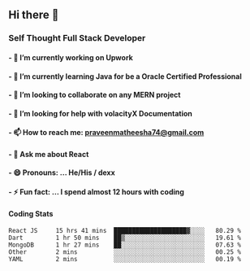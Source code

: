 ## Hi there 👋
### Self Thought Full Stack Developer

#### - 🔭 I’m currently working on Upwork
#### - 🌱 I’m currently learning Java for be a Oracle Certified Professional
#### - 👯 I’m looking to collaborate on any MERN project
#### - 🤔 I’m looking for help with volacityX Documentation
#### - 📫 How to reach me: praveenmatheesha74@gmail.com
#### - 💬 Ask me about React 
#### - 😄 Pronouns: ... He/His / dexx
#### - ⚡ Fun fact: ... I spend almost 12 hours with coding

#### Coding Stats

<!--START_SECTION:waka-->
```text
React JS     15 hrs 41 mins  ████████████████████▓░░░░   80.29 % 
Dart         1 hr 50 mins    ██▒░░░░░░░░░░░░░░░░░░░░░░   19.61 % 
MongoDB      1 hr 27 mins    ██░░░░░░░░░░░░░░░░░░░░░░░   07.63 % 
Other        2 mins          ░░░░░░░░░░░░░░░░░░░░░░░░░   00.25 % 
YAML         2 mins          ░░░░░░░░░░░░░░░░░░░░░░░░░   00.19 % 
```
<!--END_SECTION:waka-->
